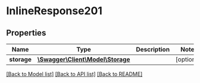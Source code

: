 # InlineResponse201

## Properties
Name | Type | Description | Notes
------------ | ------------- | ------------- | -------------
**storage** | [**\Swagger\Client\Model\Storage**](Storage.md) |  | [optional] 

[[Back to Model list]](../README.md#documentation-for-models) [[Back to API list]](../README.md#documentation-for-api-endpoints) [[Back to README]](../README.md)


